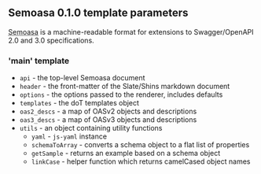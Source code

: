 ## Semoasa 0.1.0 template parameters

<abbr title="Specification Extension Metadata for OAS Annotations">Semoasa</abbr> is a machine-readable format for extensions to Swagger/OpenAPI 2.0 and 3.0 specifications. 

### 'main' template

* `api` - the top-level Semoasa document
* `header` - the front-matter of the Slate/Shins markdown document
* `options` - the options passed to the renderer, includes defaults
* `templates` - the doT templates object
* `oas2_descs` - a map of OASv2 objects and descriptions
* `oas3_descs` - a map of OASv3 objects and descriptions
* `utils` - an object containing utility functions
  * `yaml` - `js-yaml` instance
  * `schemaToArray` - converts a schema object to a flat list of properties
  * `getSample` - returns an example based on a schema object
  * `linkCase` - helper function which returns camelCased object names

